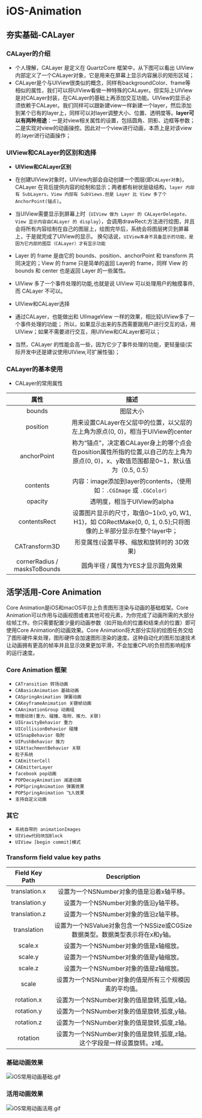 # iOS-Animation

## 夯实基础-CALayer
### CALayer的介绍
- 个人理解，CALayer 是定义在 QuartzCore 框架中，从下图可以看出 UIView内部定义了一个CALayer对象，它是用来在屏幕上显示内容展示的矩形区域；
- CALayer是个与UIView很类似的概念，同样有backgroundColor、frame等相似的属性，我们可以将UIView看做一种特殊的CALayer。但实际上UIView是对CALayer封装，在CALayer的基础上再添加交互功能。UIView的显示必须依赖于CALayer。我们同样可以跟新建view一样新建一个layer，然后添加到某个已有的layer上，同样可以对layer调整大小、位置、透明度等。**layer可以有两种用途**：一是对view相关属性的设置，包括圆角、阴影、边框等参数；二是实现对view的动画操控。因此对一个view进行动画，本质上是对该view的.layer进行动画操作；

### UIView和CALayer的区别和选择
- **UIView和CALayer区别**
 - 在创建UIView对象时，UIView内部会自动创建一个图层(即`CALayer对象`)，CALayer 在背后提供内容的绘制和显示；两者都有树状层级结构，`layer 内部有 SubLayers，View 内部有 SubViews.但是 Layer 比 View 多了个AnchorPoint(锚点)`。

 - 当UIView需要显示到屏幕上时（`UIView 做为 Layer 的 CALayerDelegate，View 显示内容由CALayer 的 display`），会调用drawRect:方法进行绘图，并且会将所有内容绘制在自己的图层上，绘图完毕后，系统会将图层拷贝到屏幕上，于是就完成了UIView的显示。
换句话说，`UIView本身不具备显示的功能，是因为它内部的图层（CALayer）才有显示功能`

 - Layer 的 frame 是由它的 bounds、position、anchorPoint 和 transform 共同决定的；View 的 frame 只是简单的返回 Layer的 frame，同样 View 的 bounds 和 center 也是返回 Layer 的一些属性。

 - UIView 多了一个事件处理的功能,也就是说 UIView 可以处理用户的触摸事件,而 CALayer 不可以。

- UIView和CALayer选择
 - 通过CALayer，也能做出和 UIImageView 一样的效果，相比较UIView多了一个事件处理的功能；
所以，如果显示出来的东西需要跟用户进行交互的话，用UIView；如果不需要进行交互，用UIView和CALayer都可以；

 - 当然，CALayer 的性能会高一些，因为它少了事件处理的功能，更轻量级(实际开发中还是建议使用UIView,可扩展性强)；


### CALayer的基本使用
- CALayer的常用属性

| 属性 | 描述 |
|:-:|:-:|  
| bounds    | 图层大小 | 
| position  | 用来设置CALayer在父层中的位置，以父层的左上角为原点(0, 0)，相当于UIView的center |
| anchorPoint  | 称为“锚点”，决定着CALayer身上的哪个点会在position属性所指的位置,以自己的左上角为原点(0, 0)，x、y取值范围都是0~1，默认值为（0.5, 0.5） |
| contents  | 内容：image添加到layer的contents，（使用如：`.CGImage` 或 `.CGColor）` | 
| opacity   | 透明度，相当于UIView的alpha | 
| contentsRect | 设置图片显示的尺寸，取值0~1(x0, y0, W1, H1)，如 CGRectMake(0, 0, 1, 0.5);只将图像的上半部分显示在整个layer中； | 
| CATransform3D | 形变属性(设置平移、缩放和旋转时的 3D效果) |
| cornerRadius / masksToBounds   | 圆角半径 / 属性为YES才显示圆角效果 | 


## 活学活用-Core Animation
 Core Animation是iOS和macOS平台上负责图形渲染与动画的基础框架。Core Animation可以作用与动画视图或者其他可视元素，为你完成了动画所需的大部分绘帧工作。你只需要配置少量的动画参数（如开始点的位置和结束点的位置）即可使用Core Animation的动画效果。Core Animation将大部分实际的绘图任务交给了图形硬件来处理，图形硬件会加速图形渲染的速度。这种自动化的图形加速技术让动画拥有更高的帧率并且显示效果更加平滑，不会加重CPU的负担而影响程序的运行速度。

### Core Animation 框架
- `CATransition 转场动画`
- `CABasicAnimation 基础动画`
- `CASpringAnimation 弹簧动画`
- `CAKeyframeAnimation 关键帧动画`
- `CAAnimationGroup 动画组`
- `物理动效(重力、碰撞、吸附、推力、关联)`
 - `UIGravityBehavior 重力`
 - `UICollisionBehavior 碰撞`
 - `UISnapBehavior 吸附`
 - `UIPushBehavior 推力`
 - `UIAttachmentBehavior 关联`
- `粒子系统`
 - `CAEmitterCell`
 - `CAEmitterLayer`
- `facebook pop动画`
 - `POPDecayAnimation 减速动画`
 - `POPSpringAnimation 弹簧效果`
 - `POPSpringAnimation 飞入效果`
 - `支持自定义动画`

### 其它
 - `系统自带的 animationImages`
 - `UIView代码块加Block`
 - `UIView [begin commit]模式`

### Transform field value key paths
 
|Field Key Path    |     Description      |
|:-:|:-:|
| translation.x | 设置为一个NSNumber对象的值是沿着x轴平移。 | 
| translation.y | 设置为一个NSNumber对象的值沿y轴平移。 | 
| translation.z | 设置为一个NSNumber对象的值沿z轴平移。 | 
| translation | 设置为一个NSValue对象包含一个NSSize或CGSize数据类型。数据类型表示将在x和y轴。 |
| scale.x | 设置为一个NSNumber对象的值是x轴缩放。 | 
| scale.y | 设置为一个NSNumber对象的值是y轴缩放。 | 
| scale.z | 设置为一个NSNumber对象的值是z轴缩放。 | 
| scale | 设置为一个NSNumber对象的值是所有三个规模因素的平均值。 | 
| rotation.x | 设置为一个NSNumber对象的值是旋转,弧度,x轴。 | 
| rotation.y | 设置为一个NSNumber对象的值是旋转,弧度,y轴。 | 
| rotation.z | 设置为一个NSNumber对象的值是旋转,弧度,z轴。 | 
| rotation | 设置为一个NSNumber对象的值是旋转,弧度,z轴。这个字段是一样设置旋转。z域。 |
 
 
 
### 基础动画效果
![iOS常用动画基础.gif](http://upload-images.jianshu.io/upload_images/2230763-5ec1cb3b7c7eb274.gif?imageMogr2/auto-orient/strip)

### 活用动画效果
![iOS常用动画活用.gif](http://upload-images.jianshu.io/upload_images/2230763-030f2c70525c831a.gif?imageMogr2/auto-orient/strip)












